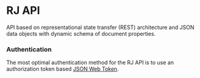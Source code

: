 # RJ API

API based on representational state transfer (REST) architecture and JSON data objects with dynamic schema of document properties.

### Authentication

The most optimal authentication method for the RJ API is to use an authorization token based [JSON Web Token](https://jwt.io).
